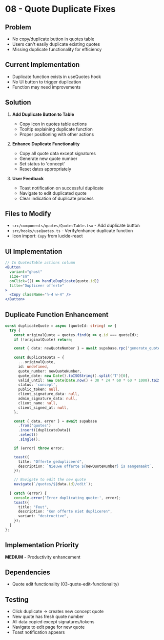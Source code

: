 # 08 - Quote Duplicate Fixes

## Problem
- No copy/duplicate button in quotes table
- Users can't easily duplicate existing quotes
- Missing duplicate functionality for efficiency

## Current Implementation
- Duplicate function exists in useQuotes hook
- No UI button to trigger duplication
- Function may need improvements

## Solution
1. **Add Duplicate Button to Table**
   - Copy icon in quotes table actions
   - Tooltip explaining duplicate function
   - Proper positioning with other actions

2. **Enhance Duplicate Functionality**
   - Copy all quote data except signatures
   - Generate new quote number
   - Set status to 'concept'
   - Reset dates appropriately

3. **User Feedback**
   - Toast notification on successful duplicate
   - Navigate to edit duplicated quote
   - Clear indication of duplicate process

## Files to Modify
- `src/components/quotes/QuotesTable.tsx` - Add duplicate button
- `src/hooks/useQuotes.ts` - Verify/enhance duplicate function
- Icon import: `Copy` from lucide-react

## UI Implementation
```jsx
// In QuotesTable actions column
<Button
  variant="ghost"
  size="sm"
  onClick={() => handleDuplicate(quote.id)}
  title="Dupliceer offerte"
>
  <Copy className="h-4 w-4" />
</Button>
```

## Duplicate Function Enhancement
```typescript
const duplicateQuote = async (quoteId: string) => {
  try {
    const originalQuote = quotes.find(q => q.id === quoteId);
    if (!originalQuote) return;

    const { data: newQuoteNumber } = await supabase.rpc('generate_quote_number');
    
    const duplicateData = {
      ...originalQuote,
      id: undefined,
      quote_number: newQuoteNumber,
      quote_date: new Date().toISOString().split('T')[0],
      valid_until: new Date(Date.now() + 30 * 24 * 60 * 60 * 1000).toISOString().split('T')[0],
      status: 'concept',
      public_token: null,
      client_signature_data: null,
      admin_signature_data: null,
      client_name: null,
      client_signed_at: null,
    };

    const { data, error } = await supabase
      .from('quotes')
      .insert([duplicateData])
      .select()
      .single();

    if (error) throw error;

    toast({
      title: "Offerte gedupliceerd",
      description: `Nieuwe offerte ${newQuoteNumber} is aangemaakt`,
    });

    // Navigate to edit the new quote
    navigate(`/quotes/${data.id}/edit`);
    
  } catch (error) {
    console.error('Error duplicating quote:', error);
    toast({
      title: "Fout",
      description: "Kon offerte niet dupliceren",
      variant: "destructive",
    });
  }
};
```

## Implementation Priority
**MEDIUM** - Productivity enhancement

## Dependencies
- Quote edit functionality (03-quote-edit-functionality)

## Testing
- Click duplicate → creates new concept quote
- New quote has fresh quote number
- All data copied except signatures/tokens
- Navigate to edit page for new quote
- Toast notification appears